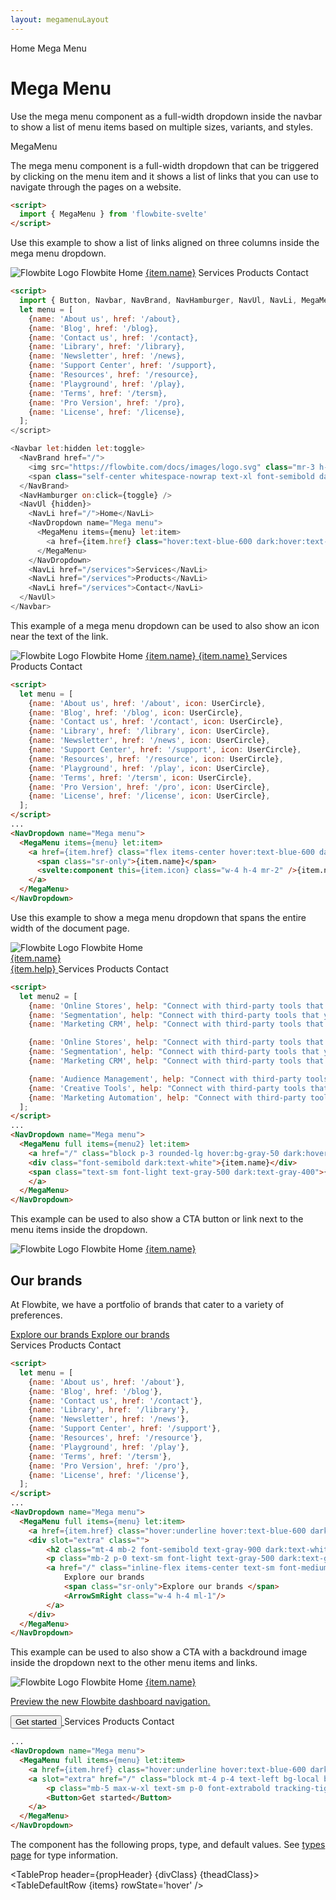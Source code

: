 ```yaml
---
layout: megamenuLayout
---
```


<script>
  import Htwo from '../utils/Htwo.svelte'
  import ExampleDiv from '../utils/ExampleDiv.svelte'
  import GitHubSource from '../utils/GitHubSource.svelte'
  import CompoDescription from '../utils/CompoDescription.svelte'
  import TableProp from '../utils/TableProp.svelte'
  import TableDefaultRow from '../utils/TableDefaultRow.svelte'
  import { Button, Navbar, NavBrand, NavHamburger, NavUl, NavLi, MegaMenu, NavDropdown, Breadcrumb, BreadcrumbItem } from '$lib/index'
  import {
    Adjustments,
    UserCircle,
    InboxIn,
    CloudDownload,
    Home,
    ArrowSmRight
  } from "svelte-heros";
  import componentProps from '../props/MegaMenu.json'
  // Props table
  let items = componentProps.props
  let propHeader = ['Name', 'Type', 'Default']

  let divClass='w-full relative overflow-x-auto shadow-md sm:rounded-lg py-4'
  let theadClass ='text-xs text-gray-700 uppercase bg-gray-50 dark:bg-gray-700 dark:text-white'

  let menu = [
    {name: 'About us', href: '/about', icon: UserCircle},
    {name: 'Blog', href: '/blog', icon: UserCircle},
    {name: 'Contact us', href: '/contact', icon: UserCircle},
    {name: 'Library', href: '/library', icon: UserCircle},
    {name: 'Newsletter', href: '/news', icon: UserCircle},
    {name: 'Support Center', href: '/support', icon: UserCircle},
    {name: 'Resources', href: '/resource', icon: UserCircle},
    {name: 'Playground', href: '/play', icon: UserCircle},
    {name: 'Terms', href: '/tersm', icon: UserCircle},
    {name: 'Pro Version', href: '/pro', icon: UserCircle},
    {name: 'License', href: '/license', icon: UserCircle},
  ];


  let menu2 = [
    {name: 'Online Stores', help: "Connect with third-party tools that you're already using."},
    {name: 'Segmentation', help: "Connect with third-party tools that you're already using."},
    {name: 'Marketing CRM', help: "Connect with third-party tools that you're already using."},

    {name: 'Online Stores', help: "Connect with third-party tools that you're already using."},
    {name: 'Segmentation', help: "Connect with third-party tools that you're already using."},
    {name: 'Marketing CRM', help: "Connect with third-party tools that you're already using."},

    {name: 'Audience Management', help: "Connect with third-party tools that you're already using."},
    {name: 'Creative Tools', help: "Connect with third-party tools that you're already using."},
    {name: 'Marketing Automation', help: "Connect with third-party tools that you're already using."},
  ];

</script>

<Breadcrumb>
  <BreadcrumbItem href="/" icon={Home} variation="solid">Home</BreadcrumbItem>
  <BreadcrumbItem href="/footer">Mega Menu</BreadcrumbItem>
</Breadcrumb>

<h1 class="text-3xl w-full dark:text-white pt-8 pb-4">Mega Menu</h1>

<CompoDescription>Use the mega menu component as a full-width dropdown inside the navbar to show a list of menu items based on multiple sizes, variants, and styles.</CompoDescription>

<ExampleDiv>
<GitHubSource href="megamenu/MegaMenu.svelte">MegaMenu</GitHubSource>
</ExampleDiv>

The mega menu component is a full-width dropdown that can be triggered by clicking on the menu item and it shows a list of links that you can use to navigate through the pages on a website.

<Htwo label="Setup" />

```html
<script>
  import { MegaMenu } from 'flowbite-svelte'
</script>
```

<Htwo label="Default mega menu" />

Use this example to show a list of links aligned on three columns inside the mega menu dropdown.

<ExampleDiv class="h-60">
  <Navbar let:hidden let:toggle>
    <NavBrand href="/">
      <img src="https://flowbite.com/docs/images/logo.svg" class="mr-3 h-6 sm:h-9" alt="Flowbite Logo"/>
      <span class="self-center whitespace-nowrap text-xl font-semibold dark:text-white">Flowbite</span>
    </NavBrand>
    <NavHamburger on:click={toggle} />
    <NavUl {hidden}>
      <NavLi href="/">Home</NavLi>
      <NavDropdown name="Mega menu">
        <MegaMenu items={menu} let:item>
          <a href={item.href} class="hover:text-blue-600 dark:hover:text-blue-500">{item.name}</a>
        </MegaMenu>
      </NavDropdown>
      <NavLi href="/services">Services</NavLi>
      <NavLi href="/services">Products</NavLi>
      <NavLi href="/services">Contact</NavLi>
    </NavUl>
  </Navbar>
</ExampleDiv>

```html
<script>
  import { Button, Navbar, NavBrand, NavHamburger, NavUl, NavLi, MegaMenu, NavDropdown } from 'flowbite-svelte'
  let menu = [
    {name: 'About us', href: '/about},
    {name: 'Blog', href: '/blog},
    {name: 'Contact us', href: '/contact},
    {name: 'Library', href: '/library},
    {name: 'Newsletter', href: '/news},
    {name: 'Support Center', href: '/support},
    {name: 'Resources', href: '/resource},
    {name: 'Playground', href: '/play},
    {name: 'Terms', href: '/tersm},
    {name: 'Pro Version', href: '/pro},
    {name: 'License', href: '/license},
  ];
</script>

<Navbar let:hidden let:toggle>
  <NavBrand href="/">
    <img src="https://flowbite.com/docs/images/logo.svg" class="mr-3 h-6 sm:h-9" alt="Flowbite Logo"/>
    <span class="self-center whitespace-nowrap text-xl font-semibold dark:text-white">Flowbite</span>
  </NavBrand>
  <NavHamburger on:click={toggle} />
  <NavUl {hidden}>
    <NavLi href="/">Home</NavLi>
    <NavDropdown name="Mega menu">
      <MegaMenu items={menu} let:item>
        <a href={item.href} class="hover:text-blue-600 dark:hover:text-blue-500">{item.name}</a>
      </MegaMenu>
    </NavDropdown>
    <NavLi href="/services">Services</NavLi>
    <NavLi href="/services">Products</NavLi>
    <NavLi href="/services">Contact</NavLi>
  </NavUl>
</Navbar>
```

<Htwo label="Mega menu with icons" />

This example of a mega menu dropdown can be used to also show an icon near the text of the link.

<ExampleDiv class="h-60">
  <Navbar let:hidden let:toggle>
    <NavBrand href="/">
      <img src="https://flowbite.com/docs/images/logo.svg" class="mr-3 h-6 sm:h-9" alt="Flowbite Logo"/>
      <span class="self-center whitespace-nowrap text-xl font-semibold dark:text-white">Flowbite</span>
    </NavBrand>
    <NavHamburger on:click={toggle} />
    <NavUl {hidden}>
      <NavLi href="/">Home</NavLi>
      <NavDropdown name="Mega menu">
        <MegaMenu items={menu} let:item>
            <a href={item.href} class="flex items-center hover:text-blue-600 dark:hover:text-blue-500">
              <span class="sr-only">{item.name}</span>
              <svelte:component this={item.icon} class="w-4 h-4 mr-2" />{item.name}
            </a>
        </MegaMenu>
      </NavDropdown>
      <NavLi href="/services">Services</NavLi>
      <NavLi href="/services">Products</NavLi>
      <NavLi href="/services">Contact</NavLi>
    </NavUl>
  </Navbar>
</ExampleDiv>

```html
<script>
  let menu = [
    {name: 'About us', href: '/about', icon: UserCircle},
    {name: 'Blog', href: '/blog', icon: UserCircle},
    {name: 'Contact us', href: '/contact', icon: UserCircle},
    {name: 'Library', href: '/library', icon: UserCircle},
    {name: 'Newsletter', href: '/news', icon: UserCircle},
    {name: 'Support Center', href: '/support', icon: UserCircle},
    {name: 'Resources', href: '/resource', icon: UserCircle},
    {name: 'Playground', href: '/play', icon: UserCircle},
    {name: 'Terms', href: '/tersm', icon: UserCircle},
    {name: 'Pro Version', href: '/pro', icon: UserCircle},
    {name: 'License', href: '/license', icon: UserCircle},
  ];
</script>
...
<NavDropdown name="Mega menu">
  <MegaMenu items={menu} let:item>
    <a href={item.href} class="flex items-center hover:text-blue-600 dark:hover:text-blue-500">
      <span class="sr-only">{item.name}</span>
      <svelte:component this={item.icon} class="w-4 h-4 mr-2" />{item.name}
    </a>
  </MegaMenu>
</NavDropdown>
```

<Htwo label="Full width dropdown" />

Use this example to show a mega menu dropdown that spans the entire width of the document page.

<ExampleDiv class="relative h-96">
  <Navbar let:hidden let:toggle>
      <NavBrand href="/">
          <img src="https://flowbite.com/docs/images/logo.svg" class="mr-3 h-6 sm:h-9" alt="Flowbite Logo"/>
          <span class="self-center whitespace-nowrap text-xl font-semibold dark:text-white">Flowbite</span>
      </NavBrand>
      <NavHamburger on:click={toggle} />
      <NavUl {hidden}>
          <NavLi href="/">Home</NavLi>
          <NavDropdown name="Mega menu">
            <MegaMenu full items={menu2} let:item>
              <a href="/" class="block p-3 rounded-lg hover:bg-gray-50 dark:hover:bg-gray-700 h-full">
              <div class="font-semibold dark:text-white">{item.name}</div>
              <span class="text-sm font-light text-gray-500 dark:text-gray-400">{item.help}</span>
              </a>
            </MegaMenu>
          </NavDropdown>
          <NavLi href="/services">Services</NavLi>
          <NavLi href="/services">Products</NavLi>
          <NavLi href="/services">Contact</NavLi>
      </NavUl>
  </Navbar>
</ExampleDiv>

```html
<script>
  let menu2 = [
    {name: 'Online Stores', help: "Connect with third-party tools that you're already using."},
    {name: 'Segmentation', help: "Connect with third-party tools that you're already using."},
    {name: 'Marketing CRM', help: "Connect with third-party tools that you're already using."},

    {name: 'Online Stores', help: "Connect with third-party tools that you're already using."},
    {name: 'Segmentation', help: "Connect with third-party tools that you're already using."},
    {name: 'Marketing CRM', help: "Connect with third-party tools that you're already using."},

    {name: 'Audience Management', help: "Connect with third-party tools that you're already using."},
    {name: 'Creative Tools', help: "Connect with third-party tools that you're already using."},
    {name: 'Marketing Automation', help: "Connect with third-party tools that you're already using."},
  ];
</script>
...
<NavDropdown name="Mega menu">
  <MegaMenu full items={menu2} let:item>
    <a href="/" class="block p-3 rounded-lg hover:bg-gray-50 dark:hover:bg-gray-700 h-full">
    <div class="font-semibold dark:text-white">{item.name}</div>
    <span class="text-sm font-light text-gray-500 dark:text-gray-400">{item.help}</span>
    </a>
  </MegaMenu>
</NavDropdown>
```

<Htwo label="Full width with CTA" />

This example can be used to also show a CTA button or link next to the menu items inside the dropdown.

<ExampleDiv class="relative h-80">
  <Navbar let:hidden let:toggle>
      <NavBrand href="/">
          <img src="https://flowbite.com/docs/images/logo.svg" class="mr-3 h-6 sm:h-9" alt="Flowbite Logo"/>
          <span class="self-center whitespace-nowrap text-xl font-semibold dark:text-white">Flowbite</span>
      </NavBrand>
      <NavHamburger on:click={toggle} />
      <NavUl {hidden}>
          <NavLi href="/">Home</NavLi>
          <NavDropdown name="Mega menu">
            <MegaMenu full items={menu} let:item>
              <a href={item.href} class="hover:underline hover:text-blue-600 dark:hover:text-blue-500">{item.name}</a>
              <div slot="extra" class="">
                  <h2 class="mt-4 mb-2 font-semibold text-gray-900 dark:text-white">Our brands</h2>
                  <p class="mb-2 p-0 text-sm font-light text-gray-500 dark:text-gray-300">At Flowbite, we have a portfolio of brands that cater to a variety of preferences.</p>
                  <a href="/" class="inline-flex items-center text-sm font-medium text-blue-600 hover:underline hover:text-blue-600 dark:text-blue-500 dark:hover:text-blue-700">
                      Explore our brands 
                      <span class="sr-only">Explore our brands </span>
                      <ArrowSmRight class="w-4 h-4 ml-1"/>
                  </a>
              </div>
            </MegaMenu>
          </NavDropdown>
          <NavLi href="/services">Services</NavLi>
          <NavLi href="/services">Products</NavLi>
          <NavLi href="/services">Contact</NavLi>
      </NavUl>
  </Navbar>
</ExampleDiv>

```html
<script>
  let menu = [
    {name: 'About us', href: '/about'},
    {name: 'Blog', href: '/blog'},
    {name: 'Contact us', href: '/contact'},
    {name: 'Library', href: '/library'},
    {name: 'Newsletter', href: '/news'},
    {name: 'Support Center', href: '/support'},
    {name: 'Resources', href: '/resource'},
    {name: 'Playground', href: '/play'},
    {name: 'Terms', href: '/tersm'},
    {name: 'Pro Version', href: '/pro'},
    {name: 'License', href: '/license'},
  ];
</script>
...
<NavDropdown name="Mega menu">
  <MegaMenu full items={menu} let:item>
    <a href={item.href} class="hover:underline hover:text-blue-600 dark:hover:text-blue-500">{item.name}</a>
    <div slot="extra" class="">
        <h2 class="mt-4 mb-2 font-semibold text-gray-900 dark:text-white">Our brands</h2>
        <p class="mb-2 p-0 text-sm font-light text-gray-500 dark:text-gray-300">At Flowbite, we have a portfolio of brands that cater to a variety of preferences.</p>
        <a href="/" class="inline-flex items-center text-sm font-medium text-blue-600 hover:underline hover:text-blue-600 dark:text-blue-500 dark:hover:text-blue-700">
            Explore our brands 
            <span class="sr-only">Explore our brands </span>
            <ArrowSmRight class="w-4 h-4 ml-1"/>
        </a>
    </div>
  </MegaMenu>
</NavDropdown>
```

<Htwo label="Full width with image" />

This example can be used to also show a CTA with a backdround image inside the dropdown next to the other menu items and links.

<ExampleDiv class="relative h-80">
  <Navbar let:hidden let:toggle>
      <NavBrand href="/">
          <img src="https://flowbite.com/docs/images/logo.svg" class="mr-3 h-6 sm:h-9" alt="Flowbite Logo"/>
          <span class="self-center whitespace-nowrap text-xl font-semibold dark:text-white">Flowbite</span>
      </NavBrand>
      <NavHamburger on:click={toggle} />
      <NavUl {hidden}>
          <NavLi href="/">Home</NavLi>
          <NavDropdown name="Mega menu">
            <MegaMenu full items={menu} let:item>
              <a href={item.href} class="hover:underline hover:text-blue-600 dark:hover:text-blue-500">{item.name}</a>
              <a slot="extra" href="/" class="block mt-4 p-4 text-left bg-local bg-gray-500 bg-center bg-no-repeat bg-cover rounded-lg bg-blend-multiply hover:bg-blend-soft-light dark:hover:bg-blend-darken" style="background-image: url(/images/nature-1.jpeg)">
                  <p class="mb-5 max-w-xl text-sm p-0 font-extrabold tracking-tight leading-tight text-white">Preview the new Flowbite dashboard navigation.</p>
                  <Button>Get started</Button>
              </a>
            </MegaMenu>
          </NavDropdown>
          <NavLi href="/services">Services</NavLi>
          <NavLi href="/services">Products</NavLi>
          <NavLi href="/services">Contact</NavLi>
      </NavUl>
  </Navbar>
</ExampleDiv>

```html
...
<NavDropdown name="Mega menu">
  <MegaMenu full items={menu} let:item>
    <a href={item.href} class="hover:underline hover:text-blue-600 dark:hover:text-blue-500">{item.name}</a>
    <a slot="extra" href="/" class="block mt-4 p-4 text-left bg-local bg-gray-500 bg-center bg-no-repeat bg-cover rounded-lg bg-blend-multiply hover:bg-blend-soft-light dark:hover:bg-blend-darken" style="background-image: url(/images/nature-1.jpeg)">
        <p class="mb-5 max-w-xl text-sm p-0 font-extrabold tracking-tight leading-tight text-white">Preview the new Flowbite dashboard navigation.</p>
        <Button>Get started</Button>
    </a>
  </MegaMenu>
</NavDropdown>
```

<Htwo label="Props" />

<p>The component has the following props, type, and default values. See <a href="/pages/types">types 
 page</a> for type information.</p>

<TableProp header={propHeader} {divClass} {theadClass}>
  <TableDefaultRow {items} rowState='hover' />
</TableProp>
